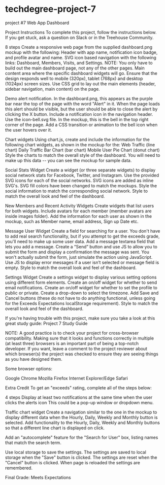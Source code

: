# techdegree-project-7
 project #7 Web App Dashboard

Project Instructions
To complete this project, follow the instructions below. If you get stuck, ask a question on Slack or in the Treehouse Community.

 8 steps
Create a responsive web page from the supplied dashboard.png mockup with the following:
Header with app name, notification icon badge, and profile avatar and name.
SVG icon based navigation with the following links: Dashboard, Members, Visits, and Settings. NOTE: You only have to build out the main dashboard page, not any of the other pages.
Main content area where the specific dashboard widgets will go.
Ensure that the design responds well to mobile (320px), tablet (768px) and desktop (1024px) screen sizes.
Use CSS grid to lay out the main elements (header, sidebar navigation, main content) on the page.

Demo alert notification.
In the dashboard.png, this appears as the purple bar near the top of the page with the word "Alert" in it. When the page loads this alert should be visible, but the user should be able to close the alert by clicking the X button.
Include a notification icon in the navigation header. Use the icon-bell.svg file. In the mockup, this is the bell in the top right corner of the page.
Add a CSS transition or animation to the bell icon when the user hovers over it.

Chart widgets
Using chart.js, create and include the information for the following chart widgets, as shown in the mockup for the:
Web Traffic (line chart)
Daily Traffic Bar Chart (bar chart)
Mobile User Pie Chart (donut chart)
Style the charts to match the overall style of the dashboard.
You will need to make up this data -- you can see the mockup for sample data.

Social Stats Widget
Create a widget (or three separate widgets) to display social network stats for Facebook, Twitter, and Instagram.
Use the provided SVG icons for each of the social networks.
SVG icons are added as inline SVG's.
SVG fill colors have been changed to match the mockups.
Style the social information to match the corresponding social network.
Style to match the overall look and feel of the dashboard.

New Members and Recent Activity Widgets
Create widgets that list users for both widgets.
Include avatars for each member (member avatars are inside images folder).
Add the information for each user as shown in the mockup, such as Member name, email address, Sign up Date etc.

Message User Widget
Create a field for searching for a user.
You don't have to add real search functionality, but if you attempt to get the exceeds grade, you'll need to make up some user data.
Add a message textarea field that lets you add a message.
Create a “Send” button and use JS to allow you to submit the form and display a confirmation the message was sent. You won't actually submit the form, just simulate the action using JavaScript.
Use JS to display error messages if a user isn’t selected or message field is empty.
Style to match the overall look and feel of the dashboard.

Settings Widget
Create a settings widget to display various setting options using different form elements.
Create an on/off widget for whether to send email notifications.
Create an on/off widget for whether to set the profile to public or private.
Create a drop-down to select the timezone.
Add Save and Cancel buttons (these do not have to do anything functional, unless going for the Exceeds Expectations localStorage requirement).
Style to match the overall look and feel of the dashboard.

If you're having trouble with this project, make sure you take a look at this great study guide:
Project 7 Study Guide

NOTE: A good practice is to check your project for cross-browser compatibility. Making sure that it looks and functions correctly in multiple (at least three) browsers is an important part of being a top-notch developer. If you want, leave a comment to the project reviewer about which browser(s) the project was checked to ensure they are seeing things as you have designed them.

Some browser options:

Google Chrome
Mozilla Firefox
Internet Explorer/Edge
Safari

Extra Credit
To get an "exceeds" rating, complete all of the steps below:

 4 steps
Display at least two notifications at the same time when the user clicks the alerts icon
This could be a pop-up window or dropdown menu.

Traffic chart widget
Create a navigation similar to the one in the mockup to display different data when the Hourly, Daily, Weekly and Monthly button is selected. Add functionality to the Hourly, Daily, Weekly and Monthly buttons so that a different line chart is displayed on click.

Add an "autocomplete" feature for the "Search for User" box, listing names that match the search term.

Use local storage to save the settings.
The settings are saved to local storage when the "Save" button is clicked.
The settings are reset when the "Cancel" button is clicked.
When page is reloaded the settings are remembered.

Final Grade: Meets Expectations
